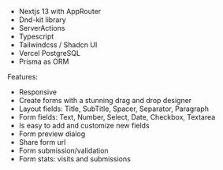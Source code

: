 - Nextjs 13 with AppRouter
- Dnd-kit library
- ServerActions
- Typescript
- Tailwindcss / Shadcn UI
- Vercel PostgreSQL
- Prisma as ORM

Features:

- Responsive
- Create forms with a stunning drag and drop designer
- Layout fields: Title, SubTitle, Spacer, Separator, Paragraph
- Form fields: Text, Number, Select, Date, Checkbox, Textarea
- Is easy to add and customize new fields
- Form preview dialog
- Share form url
- Form submission/validation
- Form stats: visits and submissions
